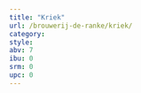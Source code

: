 ```yaml
---
title: "Kriek"
url: /brouwerij-de-ranke/kriek/
category: 
style: 
abv: 7
ibu: 0
srm: 0
upc: 0
---
```


